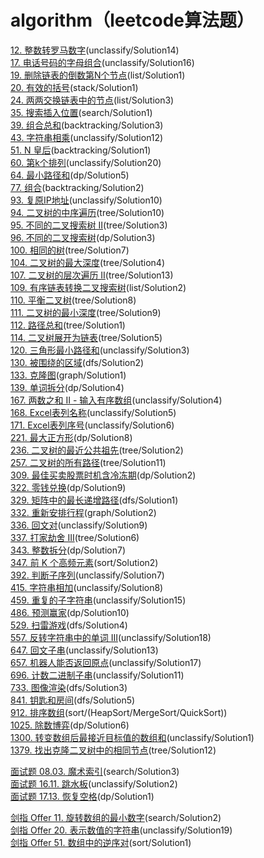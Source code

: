 # algorithm（leetcode算法题）

[12. 整数转罗马数字](https://leetcode-cn.com/problems/integer-to-roman)(unclassify/Solution14)  
[17. 电话号码的字母组合](https://leetcode-cn.com/problems/letter-combinations-of-a-phone-number)(unclassify/Solution16)  
[19. 删除链表的倒数第N个节点](https://leetcode-cn.com/problems/remove-nth-node-from-end-of-list)(list/Solution1)  
[20. 有效的括号](https://leetcode-cn.com/problems/valid-parentheses)(stack/Solution1)  
[24. 两两交换链表中的节点](https://leetcode-cn.com/problems/swap-nodes-in-pairs)(list/Solution3)  
[35. 搜索插入位置](https://leetcode-cn.com/problems/search-insert-position)(search/Solution1)  
[39. 组合总和](https://leetcode-cn.com/problems/combination-sum)(backtracking/Solution3)  
[43. 字符串相乘](https://leetcode-cn.com/problems/multiply-strings)(unclassify/Solution12)  
[51. N 皇后](https://leetcode-cn.com/problems/n-queens)(backtracking/Solution1)  
[60. 第k个排列](https://leetcode-cn.com/problems/permutation-sequence)(unclassify/Solution20)   
[64. 最小路径和](https://leetcode-cn.com/problems/minimum-path-sum)(dp/Solution5)  
[77. 组合](https://leetcode-cn.com/problems/combinations)(backtracking/Solution2)  
[93. 复原IP地址](https://leetcode-cn.com/problems/restore-ip-addresses)(unclassify/Solution10)  
[94. 二叉树的中序遍历](https://leetcode-cn.com/problems/binary-tree-inorder-traversal)(tree/Solution10)  
[95. 不同的二叉搜索树 II](https://leetcode-cn.com/problems/unique-binary-search-trees-ii)(tree/Solution3)  
[96. 不同的二叉搜索树](https://leetcode-cn.com/problems/unique-binary-search-trees)(dp/Solution3)  
[100. 相同的树](https://leetcode-cn.com/problems/same-tree)(tree/Solution7)  
[104. 二叉树的最大深度](https://leetcode-cn.com/problems/maximum-depth-of-binary-tree)(tree/Solution4)  
[107. 二叉树的层次遍历 II](https://leetcode-cn.com/problems/binary-tree-level-order-traversal-ii)(tree/Solution13)  
[109. 有序链表转换二叉搜索树](https://leetcode-cn.com/problems/convert-sorted-list-to-binary-search-tree)(list/Solution2)  
[110. 平衡二叉树](https://leetcode-cn.com/problems/balanced-binary-tree)(tree/Solution8)  
[111. 二叉树的最小深度](https://leetcode-cn.com/problems/minimum-depth-of-binary-tree)(tree/Solution9)  
[112. 路径总和](https://leetcode-cn.com/problems/path-sum/submissions)(tree/Solution1)  
[114. 二叉树展开为链表](https://leetcode-cn.com/problems/flatten-binary-tree-to-linked-list)(tree/Solution5)  
[120. 三角形最小路径和](https://leetcode-cn.com/problems/triangle)(unclassify/Solution3)  
[130. 被围绕的区域](https://leetcode-cn.com/problems/surrounded-regions)(dfs/Solution2)  
[133. 克隆图](https://leetcode-cn.com/problems/clone-graph)(graph/Solution1)  
[139. 单词拆分](https://leetcode-cn.com/problems/word-break)(dp/Solution4)  
[167. 两数之和 II - 输入有序数组](https://leetcode-cn.com/problems/two-sum-ii-input-array-is-sorted)(unclassify/Solution4)  
[168. Excel表列名称](https://leetcode-cn.com/problems/excel-sheet-column-title)(unclassify/Solution5)  
[171. Excel表列序号](https://leetcode-cn.com/problems/excel-sheet-column-number)(unclassify/Solution6)  
[221. 最大正方形](https://leetcode-cn.com/problems/maximal-square)(dp/Solution8)  
[236. 二叉树的最近公共祖先](https://leetcode-cn.com/problems/lowest-common-ancestor-of-a-binary-tree)(tree/Solution2)  
[257. 二叉树的所有路径](https://leetcode-cn.com/problems/binary-tree-paths)(tree/Solution11)  
[309. 最佳买卖股票时机含冷冻期](https://leetcode-cn.com/problems/best-time-to-buy-and-sell-stock-with-cooldown)(dp/Solution2)  
[322. 零钱兑换](https://leetcode-cn.com/problems/coin-change)(dp/Solution9)  
[329. 矩阵中的最长递增路径](https://leetcode-cn.com/problems/longest-increasing-path-in-a-matrix)(dfs/Solution1)  
[332. 重新安排行程](https://leetcode-cn.com/problems/reconstruct-itinerary)(graph/Solution2)  
[336. 回文对](https://leetcode-cn.com/problems/palindrome-pairs)(unclassify/Solution9)  
[337. 打家劫舍 III](https://leetcode-cn.com/problems/house-robber-iii)(tree/Solution6)  
[343. 整数拆分](https://leetcode-cn.com/problems/integer-break)(dp/Solution7)  
[347. 前 K 个高频元素](https://leetcode-cn.com/problems/top-k-frequent-elements)(sort/Solution2)  
[392. 判断子序列](https://leetcode-cn.com/problems/is-subsequence)(unclassify/Solution7)  
[415. 字符串相加](https://leetcode-cn.com/problems/add-strings)(unclassify/Solution8)  
[459. 重复的子字符串](https://leetcode-cn.com/problems/repeated-substring-pattern)(unclassify/Solution15)  
[486. 预测赢家](https://leetcode-cn.com/problems/repeated-substring-pattern)(dp/Solution10)  
[529. 扫雷游戏](https://leetcode-cn.com/problems/minesweeper)(dfs/Solution4)  
[557. 反转字符串中的单词 III](https://leetcode-cn.com/problems/reverse-words-in-a-string-iii)(unclassify/Solution18)  
[647. 回文子串](https://leetcode-cn.com/problems/palindromic-substrings)(unclassify/Solution13)  
[657. 机器人能否返回原点](https://leetcode-cn.com/problems/robot-return-to-origin)(unclassify/Solution17)  
[696. 计数二进制子串](https://leetcode-cn.com/problems/count-binary-substrings)(unclassify/Solution11)  
[733. 图像渲染](https://leetcode-cn.com/problems/flood-fill)(dfs/Solution3)  
[841. 钥匙和房间](https://leetcode-cn.com/problems/flood-fill)(dfs/Solution5)  
[912. 排序数组](https://leetcode-cn.com/problems/sort-an-array)(sort/(HeapSort/MergeSort/QuickSort))  
[1025. 除数博弈](https://leetcode-cn.com/problems/divisor-game)(dp/Solution6)  
[1300. 转变数组后最接近目标值的数组和](https://leetcode-cn.com/problems/sum-of-mutated-array-closest-to-target)(unclassify/Solution1)  
[1379. 找出克隆二叉树中的相同节点](https://leetcode-cn.com/problems/find-a-corresponding-node-of-a-binary-tree-in-a-clone-of-that-tree)(tree/Solution12)  

[面试题 08.03. 魔术索引](https://leetcode-cn.com/problems/magic-index-lcci)(search/Solution3)  
[面试题 16.11. 跳水板](https://leetcode-cn.com/problems/diving-board-lcci)(unclassify/Solution2)  
[面试题 17.13. 恢复空格](https://leetcode-cn.com/problems/re-space-lcci)(dp/Solution1)  

[剑指 Offer 11. 旋转数组的最小数字](https://leetcode-cn.com/problems/xuan-zhuan-shu-zu-de-zui-xiao-shu-zi-lcof)(search/Solution2)  
[剑指 Offer 20. 表示数值的字符串](https://leetcode-cn.com/problems/biao-shi-shu-zhi-de-zi-fu-chuan-lcof)(unclassify/Solution19)  
[剑指 Offer 51. 数组中的逆序对](https://leetcode-cn.com/problems/shu-zu-zhong-de-ni-xu-dui-lcof)(sort/Solution1)  

